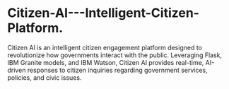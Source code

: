 # Citizen-AI---Intelligent-Citizen-Platform.
Citizen AI is an intelligent citizen engagement platform designed to revolutionize how governments interact with the public. Leveraging Flask, IBM Granite models, and IBM Watson, Citizen AI provides real-time, AI-driven responses to citizen inquiries regarding government services, policies, and civic issues.
